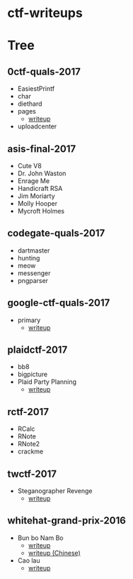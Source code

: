 # ctf-writeups

# Tree

## 0ctf-quals-2017

* EasiestPrintf
* char
* diethard
* pages
  - [writeup](https://david942j.blogspot.com/2017/03/write-up-0ctf-2017-qual-pwn647-pages.html)
* uploadcenter

## asis-final-2017

* Cute V8
* Dr. John Waston
* Enrage Me
* Handicraft RSA
* Jim Moriarty
* Molly Hooper
* Mycroft Holmes

## codegate-quals-2017

* dartmaster
* hunting
* meow
* messenger
* pngparser

## google-ctf-quals-2017

* primary
  - [writeup](https://david942j.blogspot.com/2017/06/write-up-google-ctf-2017-pwn474-primary.html)

## plaidctf-2017

* bb8
* bigpicture
* Plaid Party Planning
  - [writeup](https://david942j.blogspot.com/2017/04/write-up-plaidctf-2017-pwn400-plaid.html)

## rctf-2017

* RCalc
* RNote
* RNote2
* crackme

## twctf-2017

* Steganographer Revenge
  - [writeup](https://david942j.blogspot.com/2017/09/write-up-tokyo-westerns-ctf-2017-rev500.html)

## whitehat-grand-prix-2016

* Bun bo Nam Bo
  - [writeup](https://david942j.blogspot.tw/2016/12/write-up-whitehat-grand-prix-2016_21.html)
  - [writeup (Chinese)](https://david942j.blogspot.com/2016/12/write-up-whitehat-grand-prix-2016.html)
* Cao lau
  - [writeup](https://david942j.blogspot.com/2016/12/write-up-whitehat-grand-prix-2016_24.html)
